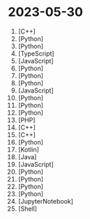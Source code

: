 # 2023-05-30

1. [](https://github.comundefined "Keygen for Windows XP") [C++]
2. [](https://github.comundefined "An Open-Ended Embodied Agent with Large Language Models") [Python]
3. [](https://github.comundefined "潘多拉，一个让你呼吸顺畅的ChatGPT。Pandora, a ChatGPT that helps you breathe smoothly.") [Python]
4. [](https://github.comundefined "TypeScript for Tiny IoT Devices") [TypeScript]
5. [](https://github.comundefined "The most comprehensive database of Chinese poetry 🧶最全中华古诗词数据库, 唐宋两朝近一万四千古诗人, 接近5.5万首唐诗加26万宋诗. 两宋时期1564位词人，21050首词。") [JavaScript]
6. [](https://github.comundefined "Real-time face swap for PC streaming or video calls") [Python]
7. [](https://github.comundefined "Gorilla: An API store for LLMs") [Python]
8. [](https://github.comundefined "You like pytorch? You like micrograd? You love tinygrad! ❤️") [Python]
9. [](https://github.comundefined "An app to interact privately with your documents using the power of GPT, 100% privately, no data leaks") [JavaScript]
10. [](https://github.comundefined "InternGPT (iGPT) is an open source demo platform where you can easily showcase your AI models. Now it supports DragGAN, ChatGPT, ImageBind, multimodal chat like GPT-4, SAM, interactive image editing, etc. Try it at igpt.opengvlab.com (支持DragGAN、ChatGPT、ImageBind、SAM的在线Demo系统)") [Python]
11. [](https://github.comundefined "openpilot is an open source driver assistance system. openpilot performs the functions of Automated Lane Centering and Adaptive Cruise Control for over 200 supported car makes and models.") [Python]
12. [](https://github.comundefined "Handwriting Synthesis with RNNs ✏️") [Python]
13. [](https://github.comundefined "10分钟搭建自己可免费商用的ChatGPT环境，搭建简单，包含用户，订单，任务，付费等功能") [PHP]
14. [](https://github.comundefined "Dolphin is a GameCube / Wii emulator, allowing you to play games for these two platforms on PC with improvements.") [C++]
15. [](https://github.comundefined "Windows XP keygen") [C++]
16. [](https://github.comundefined "Implementation of SoundStorm, Efficient Parallel Audio Generation from Google Deepmind, in Pytorch") [Python]
17. [](https://github.comundefined "A V2Ray client for Android, support Xray core and v2fly core") [Kotlin]
18. [](https://github.comundefined "Android real-time display control software") [Java]
19. [](https://github.comundefined "这是一个ChatGPT的畅聊与增强插件。开源免费。不仅能解决所有报错不再刷新，还有保持活跃、取消审计、克隆对话、净化首页、展示大屏、展示全屏、言无不尽、拦截跟踪、日新月异等多个高级功能。让我们的AI体验无比顺畅、丝滑、高效、简洁。") [JavaScript]
20. [](https://github.comundefined "A custom script for AUTOMATIC1111/stable-diffusion-webui to implement a tiny template language for random prompt generation") [Python]
21. [](https://github.comundefined "LoRA training scripts use kohya-ss's trainer, for diffusion model.") [Python]
22. [](https://github.comundefined "with 100k context windows on the way, it's now feasible for every dev to have their own smol developer") [Python]
23. [](https://github.comundefined "The official implementation of “Sophia: A Scalable Stochastic Second-order Optimizer for Language Model Pre-training”") [Python]
24. [](https://github.comundefined "QLoRA: Efficient Finetuning of Quantized LLMs") [JupyterNotebook]
25. [](https://github.comundefined "Integrate Magisk root and Google Apps into WSA (Windows Subsystem for Android)") [Shell]
